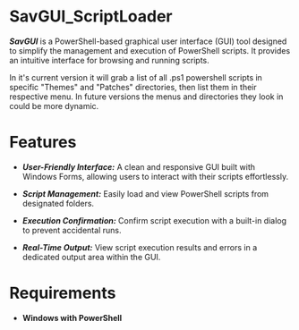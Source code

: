 # SavGUI_ScriptLoader

***SavGUI*** is a PowerShell-based graphical user interface (GUI) tool designed to simplify the management and execution of PowerShell scripts.
It provides an intuitive interface for browsing and running scripts.

In it's current version it will grab a list of all .ps1 powershell scripts in specific "Themes" and "Patches" directories, then list them in their respective menu.
In future versions the menus and directories they look in could be more dynamic.
# Features
* ***User-Friendly Interface:*** A clean and responsive GUI built with Windows Forms, allowing users to interact with their scripts effortlessly.
  
* ***Script Management:*** Easily load and view PowerShell scripts from designated folders.
  
* ***Execution Confirmation:*** Confirm script execution with a built-in dialog to prevent accidental runs.
  
* ***Real-Time Output:*** View script execution results and errors in a dedicated output area within the GUI.
# Requirements
* **Windows with PowerShell**
